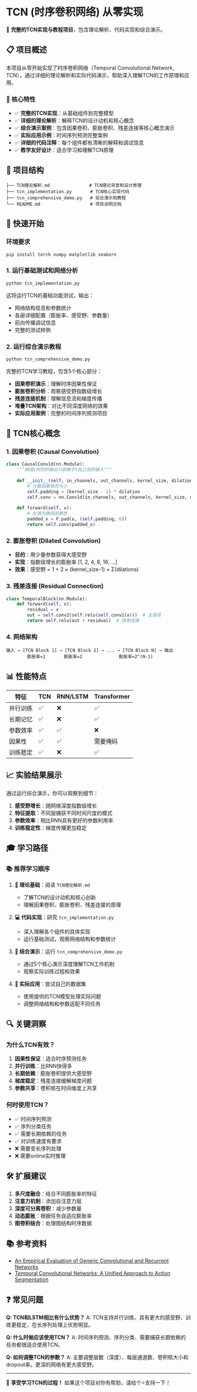 # TCN (时序卷积网络) 从零实现

🎯 **完整的TCN实现与教程项目**，包含理论解析、代码实现和综合演示。

## 📋 项目概述

本项目从零开始实现了时序卷积网络（Temporal Convolutional Network, TCN），通过详细的理论解析和实际代码演示，帮助深入理解TCN的工作原理和应用。

### 🔑 核心特性

- ✅ **完整的TCN实现**：从基础组件到完整模型
- ✅ **详细的理论解析**：解释TCN的设计动机和核心概念  
- ✅ **综合演示案例**：包含因果卷积、膨胀卷积、残差连接等核心概念演示
- ✅ **实际应用示例**：时间序列预测完整案例
- ✅ **详细的代码注释**：每个组件都有清晰的解释和调试信息
- ✅ **教学友好设计**：适合学习和理解TCN原理

## 📁 项目结构

```
├── TCN理论解析.md               # TCN理论背景和设计原理
├── tcn_implementation.py       # TCN核心实现代码
├── tcn_comprehensive_demo.py   # 综合演示和教程
└── README.md                   # 项目说明文档
```

## 🚀 快速开始

### 环境要求

```bash
pip install torch numpy matplotlib seaborn
```

### 1. 运行基础测试和网络分析

```python
python tcn_implementation.py
```

这将运行TCN的基础功能测试，输出：
- 网络结构信息和参数统计
- 各层详细配置（膨胀率、感受野、参数量）
- 前向传播调试信息
- 完整的测试样例

### 2. 运行综合演示教程

```python
python tcn_comprehensive_demo.py
```

完整的TCN学习教程，包含5个核心部分：
- **因果卷积演示**：理解时序因果性保证
- **膨胀卷积分析**：观察感受野指数级增长
- **残差连接机制**：理解信息流和梯度传播
- **堆叠TCN架构**：对比不同深度网络的效果
- **实际应用案例**：完整的时间序列预测项目

## 🧠 TCN核心概念

### 1. 因果卷积 (Causal Convolution)

```python
class CausalConv1d(nn.Module):
    """确保t时刻的输出只依赖于t及之前的输入"""
    
    def __init__(self, in_channels, out_channels, kernel_size, dilation=1):
        # 计算因果填充大小
        self.padding = (kernel_size - 1) * dilation
        self.conv = nn.Conv1d(in_channels, out_channels, kernel_size, dilation=dilation)
    
    def forward(self, x):
        # 左填充确保因果性
        padded_x = F.pad(x, (self.padding, 0))
        return self.conv(padded_x)
```

### 2. 膨胀卷积 (Dilated Convolution)

- **目的**：用少量参数获得大感受野
- **实现**：指数级增长的膨胀率 [1, 2, 4, 8, 16, ...]
- **效果**：感受野 = 1 + 2 × (kernel_size-1) × Σ(dilations)

### 3. 残差连接 (Residual Connection)

```python
class TemporalBlock(nn.Module):
    def forward(self, x):
        residual = x
        out = self.conv2(self.relu(self.conv1(x)))  # 主路径
        return self.relu(out + residual)  # 残差连接
```

### 4. 网络架构

```
输入 → [TCN Block 1] → [TCN Block 2] → ... → [TCN Block N] → 输出
        膨胀率=1       膨胀率=2              膨胀率=2^(N-1)
```

## 📊 性能特点

| 特征 | TCN | RNN/LSTM | Transformer |
|------|-----|----------|-------------|
| 并行训练 | ✅ | ❌ | ✅ |
| 长期记忆 | ✅ | ❌ | ✅ |
| 参数效率 | ✅ | ✅ | ❌ |
| 因果性 | ✅ | ✅ | 需要掩码 |
| 训练稳定 | ✅ | ❌ | ✅ |

## 📈 实验结果展示

通过运行综合演示，你可以观察到细节：

1. **感受野增长**：随网络深度指数级增长
2. **特征提取**：不同层捕获不同时间尺度的模式
3. **参数效率**：相比RNN具有更好的参数利用率
4. **训练稳定性**：梯度传播更加稳定

## 🎓 学习路径

### 📚 **推荐学习顺序**

1. **📖 理论基础**：阅读 `TCN理论解析.md`
   - 了解TCN的设计动机和核心创新
   - 理解因果卷积、膨胀卷积、残差连接的原理

2. **💻 代码实现**：研究 `tcn_implementation.py`
   - 深入理解各个组件的具体实现
   - 运行基础测试，观察网络结构和参数统计

3. **🎯 综合演示**：运行 `tcn_comprehensive_demo.py`
   - 通过5个核心演示深度理解TCN工作机制
   - 观察实际训练过程和效果

4. **🚀 实际应用**：尝试自己的数据集
   - 使用提供的TCN模型处理实际问题
   - 调整网络结构和参数适配不同任务

## 🔍 关键洞察

### 为什么TCN有效？

1. **因果性保证**：适合时序预测任务
2. **并行训练**：比RNN快得多
3. **长期依赖**：膨胀卷积提供大感受野
4. **梯度稳定**：残差连接缓解梯度问题
5. **参数共享**：卷积核在时间维度上共享

### 何时使用TCN？

- ✅ 时间序列预测
- ✅ 序列分类任务
- ✅ 需要长期依赖的任务
- ✅ 对训练速度有要求
- ❌ 需要变长序列处理
- ❌ 需要online实时推理

## 🛠️ 扩展建议

1. **多尺度融合**：结合不同膨胀率的特征
2. **注意力机制**：添加自注意力层
3. **深度可分离卷积**：减少参数量
4. **动态膨胀**：根据任务自适应膨胀率
5. **图卷积结合**：处理图结构时序数据

## 📚 参考资料

- [An Empirical Evaluation of Generic Convolutional and Recurrent Networks](https://arxiv.org/abs/1803.01271)
- [Temporal Convolutional Networks: A Unified Approach to Action Segmentation](https://arxiv.org/abs/1611.05267)

## ❓ 常见问题

**Q: TCN和LSTM相比有什么优势？**
A: TCN支持并行训练、具有更大的感受野、训练更稳定，在长序列处理上优势明显。

**Q: 什么时候应该使用TCN？**
A: 时间序列预测、序列分类、需要捕获长期依赖的任务都很适合使用TCN。

**Q: 如何调整TCN的参数？**
A: 主要调整层数（深度）、每层通道数、卷积核大小和dropout率。更深的网络有更大感受野。

---

🎉 **享受学习TCN的过程！** 如果这个项目对你有帮助，请给个⭐️支持一下！
